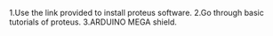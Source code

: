 1.Use the link provided to install proteus software.
2.Go through basic tutorials of proteus.
3.ARDUINO MEGA shield.
